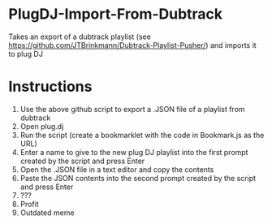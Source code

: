 # PlugDJ-Import-From-Dubtrack

Takes an export of a dubtrack playlist (see https://github.com/JTBrinkmann/Dubtrack-Playlist-Pusher/) and imports it to plug DJ

# Instructions

1) Use the above github script to export a .JSON file of a playlist from dubtrack <br />
2) Open plug.dj <br />
3) Run the script (create a bookmarklet with the code in Bookmark.js as the URL) <br />
4) Enter a name to give to the new plug DJ playlist into the first prompt created by the script and press Enter <br />
5) Open the .JSON file in a text editor and copy the contents <br />
6) Paste the JSON contents into the second prompt created by the script and press Enter <br />
7) ??? <br />
8) Profit <br />
9) Outdated meme
